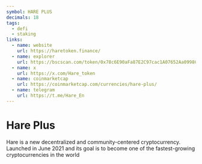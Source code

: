 ```yaml
---
symbol: HARE PLUS
decimals: 18
tags:
  - defi
  - staking
links:
  - name: website
    url: https://haretoken.finance/
  - name: explorer
    url: https://bscscan.com/token/0x78c6E90aFa87E2C97cac1A07652Aa0998C6C9078
  - name: x
    url: https://x.com/Hare_token
  - name: coinmarketcap
    url: https://coinmarketcap.com/currencies/hare-plus/
  - name: telegram
    url: https://t.me/Hare_En
---
```


# Hare Plus

Hare is a new decentralized and community-centered cryptocurrency. Launched in June 2021 and its goal is to become one of the fastest-growing cryptocurrencies in the world
